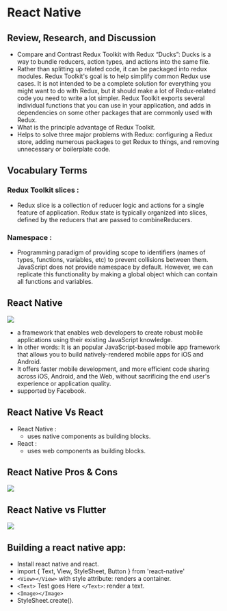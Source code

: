 # React Native

## Review, Research, and Discussion


* Compare and Contrast Redux Toolkit with Redux “Ducks”: Ducks is a way to bundle reducers, action types, and actions into the same file. 
 * Rather than splitting up related code, it can be packaged into redux modules. Redux Toolkit's goal is to help simplify common Redux use cases. It is not intended to be a complete solution for everything you might want to do with Redux, but it should make a lot of Redux-related code you need to write a lot simpler. Redux Toolkit exports several individual functions that you can use in your application, and adds in dependencies on some other packages that are commonly used with Redux. 
* What is the principle advantage of Redux Toolkit.
 *  Helps to solve three major problems with Redux: configuring a Redux store, adding numerous packages to get Redux to things, and removing unnecessary or boilerplate code. 

## Vocabulary Terms

### Redux Toolkit slices :
 * Redux slice is a collection of reducer logic and actions for a single feature of application. Redux state is typically organized into slices, defined by the reducers that are passed to combineReducers.

### Namespace : 
 * Programming paradigm of providing scope to identifiers (names of types, functions, variables, etc) to prevent collisions between them. JavaScript does not provide namespace by default. However, we can replicate this functionality by making a global object which can contain all functions and variables.



## React Native

<img src ="https://www.appstud.com/wp-content/uploads/2018/03/React-Native-Titre.png">

* a framework that enables web developers to create robust mobile applications using their existing JavaScript knowledge.
* In other words: It is an popular JavaScript-based mobile app framework that allows you to build natively-rendered mobile apps for iOS and Android.
* It offers faster mobile development, and more efficient code sharing across iOS, Android, and the Web, without sacrificing the end user's experience or application quality.
* supported by Facebook.

## React Native Vs React

* React Native :
  * uses native components as building blocks.
* React :
  * uses web components as building blocks.

## React Native Pros & Cons 

<img src ="https://a.storyblok.com/f/86602/720x497/6966bc5d94/react-pros-cons.jpg">

## React Native vs Flutter

<img src ="https://nix-united.com/wp-content/uploads/2020/01/pics-for-Email_mailchimp.key-2021-03-15-17-12-03.jpg">

## Building a react native app:

* Install react native and react.
* import { Text, View, StyleSheet, Button } from 'react-native'
* `<View></View>` with style attribute: renders a container.
* `<Text>` Test goes Here `</Text>`: render a text.
* `<Image></Image>`
* StyleSheet.create().